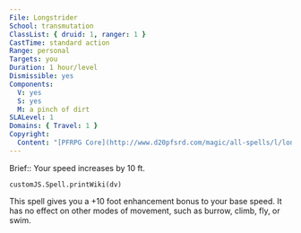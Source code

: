 ```yaml
---
File: Longstrider
School: transmutation
ClassList: { druid: 1, ranger: 1 }
CastTime: standard action
Range: personal
Targets: you
Duration: 1 hour/level
Dismissible: yes
Components:
  V: yes
  S: yes
  M: a pinch of dirt
SLALevel: 1
Domains: { Travel: 1 }
Copyright:
  Content: "[PFRPG Core](http://www.d20pfsrd.com/magic/all-spells/l/longstrider)"
---
```

Brief:: Your speed increases by 10 ft.

```dataviewjs
customJS.Spell.printWiki(dv)
```

This spell gives you a +10 foot enhancement bonus to your base speed. It has no effect on other modes of movement, such as burrow, climb, fly, or swim.

